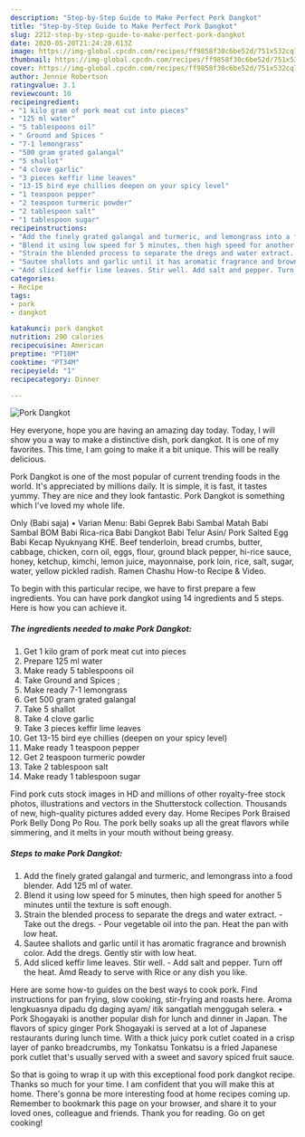 ```yaml
---
description: "Step-by-Step Guide to Make Perfect Pork Dangkot"
title: "Step-by-Step Guide to Make Perfect Pork Dangkot"
slug: 2212-step-by-step-guide-to-make-perfect-pork-dangkot
date: 2020-05-20T21:24:28.613Z
image: https://img-global.cpcdn.com/recipes/ff9858f30c6be52d/751x532cq70/pork-dangkot-recipe-main-photo.jpg
thumbnail: https://img-global.cpcdn.com/recipes/ff9858f30c6be52d/751x532cq70/pork-dangkot-recipe-main-photo.jpg
cover: https://img-global.cpcdn.com/recipes/ff9858f30c6be52d/751x532cq70/pork-dangkot-recipe-main-photo.jpg
author: Jennie Robertson
ratingvalue: 3.1
reviewcount: 10
recipeingredient:
- "1 kilo gram of pork meat cut into pieces"
- "125 ml water"
- "5 tablespoons oil"
- " Ground and Spices "
- "7-1 lemongrass"
- "500 gram grated galangal"
- "5 shallot"
- "4 clove garlic"
- "3 pieces keffir lime leaves"
- "13-15 bird eye chillies deepen on your spicy level"
- "1 teaspoon pepper"
- "2 teaspoon turmeric powder"
- "2 tablespoon salt"
- "1 tablespoon sugar"
recipeinstructions:
- "Add the finely grated galangal and turmeric, and lemongrass into a food blender. Add 125 ml of water."
- "Blend it using low speed for 5 minutes, then high speed for another 5 minutes until the texture is soft enough."
- "Strain the blended process to separate the dregs and water extract. Take out the dregs. Pour vegetable oil into the pan. Heat the pan with low heat."
- "Sautee shallots and garlic until it has aromatic fragrance and brownish color. Add the dregs. Gently stir with low heat."
- "Add sliced keffir lime leaves. Stir well. Add salt and pepper. Turn off the heat. Amd Ready to serve with Rice or any dish you like."
categories:
- Recipe
tags:
- pork
- dangkot

katakunci: pork dangkot 
nutrition: 290 calories
recipecuisine: American
preptime: "PT18M"
cooktime: "PT34M"
recipeyield: "1"
recipecategory: Dinner

---
```



![Pork Dangkot](https://img-global.cpcdn.com/recipes/ff9858f30c6be52d/751x532cq70/pork-dangkot-recipe-main-photo.jpg)

Hey everyone, hope you are having an amazing day today. Today, I will show you a way to make a distinctive dish, pork dangkot. It is one of my favorites. This time, I am going to make it a bit unique. This will be really delicious.

Pork Dangkot is one of the most popular of current trending foods in the world. It's appreciated by millions daily. It is simple, it is fast, it tastes yummy. They are nice and they look fantastic. Pork Dangkot is something which I've loved my whole life.

Only (Babi saja) • Varian Menu: Babi Geprek Babi Sambal Matah Babi Sambal BOM Babi Rica-rica Babi Dangkot Babi Telur Asin/ Pork Salted Egg Babi Kecap Nyuknyang KHE. Beef tenderloin, bread crumbs, butter, cabbage, chicken, corn oil, eggs, flour, ground black pepper, hi-rice sauce, honey, ketchup, kimchi, lemon juice, mayonnaise, pork loin, rice, salt, sugar, water, yellow pickled radish. Ramen Chashu How-to Recipe &amp; Video.


To begin with this particular recipe, we have to first prepare a few ingredients. You can have pork dangkot using 14 ingredients and 5 steps. Here is how you can achieve it.

<!--inarticleads1-->

##### The ingredients needed to make Pork Dangkot:

1. Get 1 kilo gram of pork meat cut into pieces
1. Prepare 125 ml water
1. Make ready 5 tablespoons oil
1. Take  Ground and Spices ;
1. Make ready 7-1 lemongrass
1. Get 500 gram grated galangal
1. Take 5 shallot
1. Take 4 clove garlic
1. Take 3 pieces keffir lime leaves
1. Get 13-15 bird eye chillies (deepen on your spicy level)
1. Make ready 1 teaspoon pepper
1. Get 2 teaspoon turmeric powder
1. Take 2 tablespoon salt
1. Make ready 1 tablespoon sugar


Find pork cuts stock images in HD and millions of other royalty-free stock photos, illustrations and vectors in the Shutterstock collection. Thousands of new, high-quality pictures added every day. Home Recipes Pork Braised Pork Belly Dong Po Rou. The pork belly soaks up all the great flavors while simmering, and it melts in your mouth without being greasy. 

<!--inarticleads2-->

##### Steps to make Pork Dangkot:

1. Add the finely grated galangal and turmeric, and lemongrass into a food blender. Add 125 ml of water.
1. Blend it using low speed for 5 minutes, then high speed for another 5 minutes until the texture is soft enough.
1. Strain the blended process to separate the dregs and water extract. - Take out the dregs. - Pour vegetable oil into the pan. Heat the pan with low heat.
1. Sautee shallots and garlic until it has aromatic fragrance and brownish color. Add the dregs. Gently stir with low heat.
1. Add sliced keffir lime leaves. Stir well. - Add salt and pepper. Turn off the heat. Amd Ready to serve with Rice or any dish you like.


Here are some how-to guides on the best ways to cook pork. Find instructions for pan frying, slow cooking, stir-frying and roasts here. Aroma lengkuasnya dipadu dg daging ayam/ itik sangatlah menggugah selera. • Pork Shogayaki is another popular dish for lunch and dinner in Japan. The flavors of spicy ginger Pork Shogayaki is served at a lot of Japanese restaurants during lunch time. With a thick juicy pork cutlet coated in a crisp layer of panko breadcrumbs, my Tonkatsu Tonkatsu is a fried Japanese pork cutlet that&#39;s usually served with a sweet and savory spiced fruit sauce. 

So that is going to wrap it up with this exceptional food pork dangkot recipe. Thanks so much for your time. I am confident that you will make this at home. There's gonna be more interesting food at home recipes coming up. Remember to bookmark this page on your browser, and share it to your loved ones, colleague and friends. Thank you for reading. Go on get cooking!
